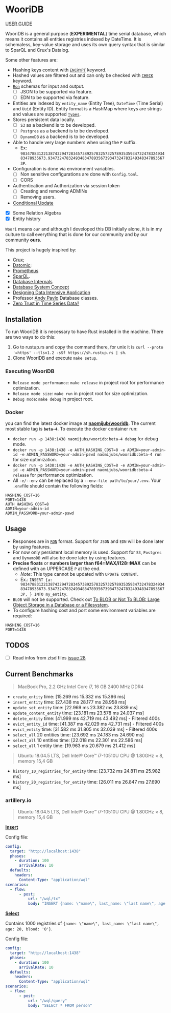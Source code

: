 # WooriDB
[USER GUIDE](https://naomijub.github.io/wooridb/)

WooriDB is a general purpose (**EXPERIMENTAL**) time serial database, which means it contains all entities registries indexed by DateTime. It is schemaless, key-value storage and uses its own query syntax that is similar to SparQL and Crux's Datalog. 

Some other features are:
- Hashing keys content with [`ENCRYPT`](https://github.com/naomijub/wooridb#create-entity) keyword.
- Hashed values are filtered out and can only be checked with  [`CHECK`](https://github.com/naomijub/wooridb#checks-validity-of-of-an-encrypted-key) keyword.
- [`Ron`](https://github.com/ron-rs/ron/blob/master/docs/grammar.md) schemas for input and output.
  - [ ] JSON to be supported via feature.
  - [ ] EDN to be supported via feature.
- Entities are indexed by `entity_name` (Entity Tree), `DateTime` (Time Serial) and `Uuid` (Entity ID). Entity format is a HashMap where keys are strings and values are supported [`Types`](https://github.com/naomijub/wooridb/blob/main/wql/src/lib.rs#L78).
- Stores persistent data locally.
  - [ ] `S3` as a backend is to be developed.
  - [ ] `Postgres` as a backend is to be developed.
  - [ ] `DynamoDB` as a backend is to be developed.
- Able to handle very large numbers when using the `P` suffix.
  - Ex: `98347883122138743294728345738925783257325789353593473247832493483478935673.9347324783249348347893567393473247832493483478935673P`.
- Configuration is done via environment variables.
  - [ ] Non sensitive configurations are done with `Config.toml`.
  - [ ] CORS
- Authentication and Authorization via session token
  - [ ] Creating and removing ADMINs
  - [ ] Removing users.
- [Conditional Update](https://github.com/naomijub/wooridb#match-update-entity)
- [x] Some Relation Algebra
- [x] Entity history

`Woori` means `our` and although I developed this DB initially alone, it is in my culture to call everything that is done for our community and by our community **ours**.

This project is hugely inspired by:
- [Crux](https://github.com/juxt/crux); 
- [Datomic](https://www.datomic.com/); 
- [Prometheus](https://github.com/prometheus/prometheus) 
- [SparQL](https://en.wikipedia.org/wiki/SPARQL).
- [Database Internals](https://www.amazon.com.br/Database-Internals-Alex-Petrov/dp/1492040347/ref=sr_1_1?__mk_pt_BR=%C3%85M%C3%85%C5%BD%C3%95%C3%91&dchild=1&keywords=Database+Internals%3A&qid=1612831621&sr=8-1)
- [Database System Concept](https://www.amazon.com.br/dp/B073MPV4YC/ref=dp-kindle-redirect?_encoding=UTF8&btkr=1)
- [Designing Data Intensive Application](https://www.amazon.com.br/Designing-Data-Intensive-Applications-Reliable-Maintainable-ebook/dp/B06XPJML5D/ref=sr_1_1?__mk_pt_BR=%C3%85M%C3%85%C5%BD%C3%95%C3%91&dchild=1&keywords=Designing+Data%E2%80%93Intensive+Applications&qid=1612831724&s=books&sr=1-1)
- Professor [Andy Pavlo](http://www.cs.cmu.edu/~pavlo/) Database classes. 
- [Zero Trust in Time Series Data?](https://www.ockam.io/learn/blog/trust_influxdb)


## Installation

To run WooriDB it is necessary to have Rust installed in the machine. There are two ways to do this:

1. Go to rustup.rs and copy the command there, for unix it is `curl --proto '=https' --tlsv1.2 -sSf https://sh.rustup.rs | sh`.
2. Clone WooriDB and execute `make setup`.


### Executing WooriDB

- `Release mode performance`: `make release` in project root for performance optimization.
- `Release mode size`: `make run` in project root for size optimization.
- `Debug mode`: `make debug` in project root.

### Docker
you can find the latest docker image at **[naomijub/wooridb](https://hub.docker.com/repository/docker/naomijubs/wooridb)**. The current most stable tag is **`beta-4`**. To execute the docker container run:

* `docker run -p 1438:1438 naomijubs/wooridb:beta-4 debug` for debug mode.
* `docker run -p 1438:1438 -e AUTH_HASHING_COST=8 -e ADMIN=your-admin-id -e ADMIN_PASSWORD=your-admin-pswd naomijubs/wooridb:beta-4 run`  for size optimization.
* `docker run -p 1438:1438 -e AUTH_HASHING_COST=8 -e ADMIN=your-admin-id -e ADMIN_PASSWORD=your-admin-pswd naomijubs/wooridb:beta-4 release` for performance optimization.
* All `-e/--env` can be replaced by a `--env-file path/to/your/.env`. Your `.env`file should contain the following fields:
```
HASHING_COST=16
PORT=1438
AUTH_HASHING_COST=8
ADMIN=your-admin-id
ADMIN_PASSWORD=your-admin-pswd
``` 

## Usage
* Responses are in [`RON`](https://github.com/ron-rs/ron) format. Support for `JSON` and `EDN` will be done later by using features.
* For now only persistent local memory is used. Support for `S3`, `Postgres` and `DynamoDB` will also be done later by using features.
* **Precise floats** or **numbers larger than f64::MAX/i128::MAX** can be defined with an UPPERCASE `P` at the end. 
  * _Note_: This type cannot be updated with `UPDATE CONTENT`. 
  * Ex.: `INSERT {a: 98347883122138743294728345738925783257325789353593473247832493483478935673.9347324783249348347893567393473247832493483478935673P, } INTO my_entity`.
* `BLOB` will not be supported. Check out [To BLOB or Not To BLOB: Large Object Storage in a Database or a Filesystem](https://www.microsoft.com/en-us/research/publication/to-blob-or-not-to-blob-large-object-storage-in-a-database-or-a-filesystem/).
* To configure hashing cost and port some environment variables are required:
```
HASHING_COST=16
PORT=1438
```

## TODOS
- [ ] Read infos from ztsd files [issue 28](https://github.com/naomijub/wooridb/issues/28)

## Current Benchmarks
>  MacBook Pro, 2.2 GHz Intel Core i7, 16 GB 2400 MHz DDR4

- `create_entity`           time:   [15.269 ms 15.332 ms 15.396 ms]
- `insert_entity`           time:   [27.438 ms 28.177 ms 28.958 ms]
- `update_set_entity`       time:   [22.969 ms 23.382 ms 23.839 ms]
- `update_content_entity`   time:   [23.181 ms 23.578 ms 24.037 ms]
- `delete_entity`           time:   [41.999 ms 42.719 ms 43.492 ms] - Filtered 400s
- `evict_entity_id`         time:   [41.387 ms 42.029 ms 42.731 ms] - Filtered 400s
- `evict_entity`            time:   [31.582 ms 31.805 ms 32.039 ms] - Filtered 400s
- `select_all` 20 entities  time:   [23.692 ms 24.183 ms 24.690 ms]
- `select_all` 10 entities  time:   [22.018 ms 22.301 ms 22.586 ms]
- `select_all` 1 entity     time:   [19.963 ms 20.679 ms 21.412 ms]

> Ubuntu 18.04.5 LTS, Dell Intel® Core™ i7-10510U CPU @ 1.80GHz × 8, memory 15,4 GB

- `history_10_registries_for_entity`   time:   [23.732 ms 24.811 ms 25.982 ms]
- `history_20_registries_for_entity`   time:   [26.011 ms 26.847 ms 27.690 ms]


### artillery.io 
> Ubuntu 18.04.5 LTS, Dell Intel® Core™ i7-10510U CPU @ 1.80GHz × 8, memory 15,4 GB

[**Insert**](./insert-report.json)

Config file:
```yml
config:
  target: "http://localhost:1438"
  phases:
    - duration: 100
      arrivalRate: 10
  defaults:
    headers:
      Content-Type: "application/wql"
scenarios:
  - flow:
      - post:
          url: "/wql/tx"
          body: "INSERT {name: \"name\", last_name: \"last name\", age: 20, blood: 'O'} INTO person"
```

[**Select**](./select-report.json)

Contains 1000 registries of `{name: \"name\", last_name: \"last name\", age: 20, blood: 'O'}`.

Config file:
```yml
config:
  target: "http://localhost:1438"
  phases:
    - duration: 100
      arrivalRate: 10
  defaults:
    headers:
      Content-Type: "application/wql"
scenarios:
  - flow:
      - post:
          url: "/wql/query"
          body: "SELECT * FROM person"
```            